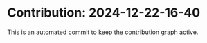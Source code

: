 # Contribution: 2024-12-22-16-40
This is an automated commit to keep the contribution graph active.

